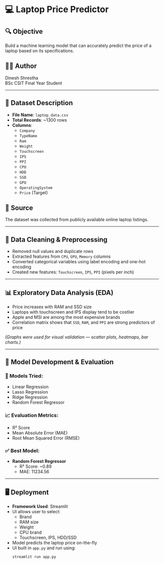 # 💻 Laptop Price Predictor

## 🔍 Objective
Build a machine learning model that can accurately predict the price of a laptop based on its specifications.

## 👨‍💻 Author
Dinesh Shrestha  
BSc CSIT Final Year Student  

---

## 📁 Dataset Description

- **File Name**: `laptop_data.csv`
- **Total Records**: ~1300 rows
- **Columns**:  
  - `Company`  
  - `TypeName`  
  - `Ram`  
  - `Weight`  
  - `Touchscreen`  
  - `IPS`  
  - `PPI`  
  - `CPU`  
  - `HDD`  
  - `SSD`  
  - `GPU`  
  - `OperatingSystem`  
  - `Price` (Target)

## 📌 Source
The dataset was collected from publicly available online laptop listings.

---

## 🧹 Data Cleaning & Preprocessing

- Removed null values and duplicate rows
- Extracted features from `CPU`, `GPU`, `Memory` columns
- Converted categorical variables using label encoding and one-hot encoding
- Created new features: `Touchscreen`, `IPS`, `PPI` (pixels per inch)

---

## 📊 Exploratory Data Analysis (EDA)

- Price increases with RAM and SSD size
- Laptops with touchscreen and IPS display tend to be costlier
- Apple and MSI are among the most expensive brands
- Correlation matrix shows that `SSD`, `RAM`, and `PPI` are strong predictors of price

*(Graphs were used for visual validation — scatter plots, heatmaps, bar charts.)*

---

## 🤖 Model Development & Evaluation

### 🧪 Models Tried:
- Linear Regression
- Lasso Regression
- Ridge Regression
- Random Forest Regressor

### 📈 Evaluation Metrics:
- R² Score
- Mean Absolute Error (MAE)
- Root Mean Squared Error (RMSE)

### ✅ Best Model:
- **Random Forest Regressor**
  - R² Score: ~0.89
  - MAE: 11234.56

---

## 🖥 Deployment

- **Framework Used**: Streamlit
- UI allows user to select:
  - Brand
  - RAM size
  - Weight
  - CPU brand
  - Touchscreen, IPS, HDD/SSD
- Model predicts the laptop price on-the-fly
- UI built in `app.py` and run using:
  ```bash
  streamlit run app.py
